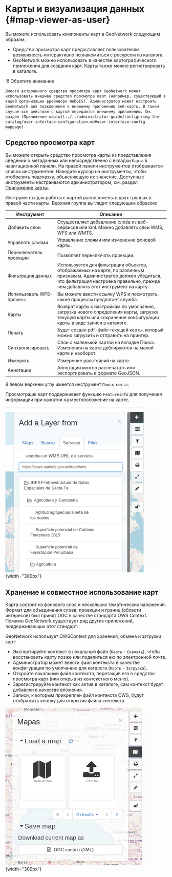 # Карты и визуализация данных {#map-viewer-as-user}

Вы можете использовать компоненты карт в GeoNetwork следующим образом:

- Средство просмотра карт предоставляет пользователям возможность интерактивно познакомиться с ресурсом из каталога.
- GeoNetwork можно использовать в качестве картографического приложения для создания карт. Карты также можно регистрировать в каталоге.

!!! Обратите внимание

    Вместо встроенного средства просмотра карт GeoNetwork может использовать внешнее средство просмотра карт (например, существующий в вашей организации фреймворк WebGIS). Администратор может настроить GeoNetwork для подключения к внешнему приложению веб-карты. В таком случае все действия с картой передаются внешнему приложению. См. раздел [Приложение карты](../../administrator-guide/configuring-the-catalog/user-interface-configuration.md#user-interface-config-mappage).


## Средство просмотра карт

Вы можете открыть средство просмотра карты из представления сведений о метаданных или непосредственно с вкладки `Карта` в навигационной панели. На правой панели инструментов отображается список инструментов. Наведите курсор на инструменты, чтобы отобразить подсказку, объясняющую их значение. Доступные инструменты настраиваются администратором, см. раздел [Приложение карты](../../administrator-guide/configuring-the-catalog/user-interface-configuration.md#user-interface-config-mappage).

Инструменты для работы с картой расположены в двух группах в правой части карты. Верхняя группа выглядит следующим образом:

| **Инструмент**           | **Описание**                                                                                                                                                                                |
|--------------------------|---------------------------------------------------------------------------------------------------------------------------------------------------------------------------------------------|
| Добавить слои            | Осуществляет добавление слоёв из веб-сервисов или kml. Можно добавлять слои WMS, WFS или WMTS.                                                         |
| Управлять слоями         | Управление слоями или изменение фоновой карты.                                                                                                                                              |
| Переключатель проекции   | Позволяет переключать проекции.                                                                                                                                                             | Позволяет установить альтернативные проекции.                                                                                                                                                                |
| Фильтрация данных        | Используется для фильтрации объектов, отображаемых на карте, по различным признакам. Администратор должен убедиться, что фильтрация настроена правильно, прежде чем добавлять этот инструмент на карту. |
| Использовать WPS-процесс | Вы можете ввести ссылку WPS и посмотреть, какие процессы предлагает служба.                                                                                                                 |
| Карты                    | Возврат карты к настройкам по умолчанию, загрузка нового определения карты, загрузка текущей карты или сохранение конфигурации карты в виде записи в каталоге.                              |
| Печать                   | Будет создан pdf-файл текущей карты, который можно загрузить и отправить на принтер.                                                                                                        |
| Синхронизировать         | Слои с маленькой картой на вкладке Поиск. Изменения на карте дублируются на малой карте и наоборот.                                                                                         |
| Измерить                 | Измерение расстояний на карте.                                                                                                                                                              | Измерение расстояний и поверхностей на карте.                                                                                                                                                                |
| Аннотации                | Аннотации можно распечатать или экспортировать в формате GeoJSON.                                                                                                                           |

В левом верхнем углу имеется инструмент `Поиск места`.

Просмотрщик карт поддерживает функцию `Featureinfo` для получения информации при нажатии на местоположение на карте.

![](img/addLayers.png){width="300px"}

## Хранение и совместное использование карт

Карта состоит из фонового слоя и нескольких тематических наложений. Формат для объединения слоев, проекции и границ (области интересов) был принят OGC в качестве стандарта OWS Context. Помимо GeoNetwork существует ряд других приложений, поддерживающих этот стандарт.

GeoNetwork использует OWSContext для хранения, обмена и загрузки карт:

- Экспортируйте контекст в локальный файл (`Карты` - `Скачать`), чтобы восстановить карту позже или поделиться ею по электронной почте.
- Администратор может ввести файл контекста в качестве конфигурации по умолчанию для каталога (`Карты` - `Загрузка`).
- Откройте локальный файл контекста, перетащив его в средство просмотра карт (или открыв из контекстного меню).
- Зарегистрируйте контекст как актив в каталоге, сам контекст будет добавлен в качестве вложения.
- Записи, к которым прикреплен файл контекста OWS, будут отображать кнопку для открытия файла контекста.

![](img/OWSContext.png){width="300px"}
